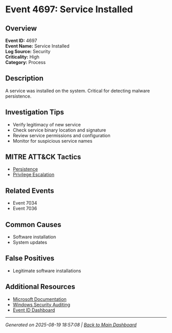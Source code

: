 # Event 4697: Service Installed

## Overview
**Event ID:** 4697  
**Event Name:** Service Installed  
**Log Source:** Security  
**Criticality:** High  
**Category:** Process  

## Description
A service was installed on the system. Critical for detecting malware persistence.

## Investigation Tips
- Verify legitimacy of new service
- Check service binary location and signature
- Review service permissions and configuration
- Monitor for suspicious service names

## MITRE ATT&CK Tactics
- [Persistence](https://attack.mitre.org/tactics/TA0003/)
- [Privilege Escalation](https://attack.mitre.org/tactics/TA0004/)

## Related Events
- Event 7034
- Event 7036

## Common Causes
- Software installation
- System updates

## False Positives
- Legitimate software installations

## Additional Resources
- [Microsoft Documentation](https://learn.microsoft.com/en-us/previous-versions/windows/it-pro/windows-10/security/threat-protection/auditing/event-4697)
- [Windows Security Auditing](https://learn.microsoft.com/en-us/windows/security/threat-protection/auditing/audit-events)
- [Event ID Dashboard](../index.html)

---
*Generated on 2025-08-19 18:57:08 | [Back to Main Dashboard](../index.html)*
